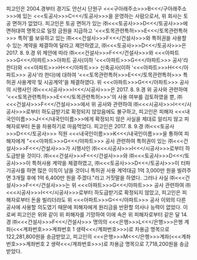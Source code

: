 피고인은 2004.경부터 경기도 안산시 단원구 <<<구아래주소>>>B<<</구아래주소>>>에 있는 <<<토공사>>>C<<</토공사>>>을 운영하는 사람으로서, 위 회사는 토공 면허가 없었다.
피고인은 토공 면허가 있는 ㈜<<<토공사>>>D<<</토공사>>>에 면허대여 명목으로 일정 금원을 지급하고 ‘<<<토목관련특허>>>E<<</토목관련특허>>> 특허'를 보유하고 있는 ㈜<<<건설사>>>F<<</건설사>>>와 특허권을 사용할 수 있는 계약을 체결하여 달라고 제안하였고, ㈜<<<토공사>>>D<<</토공사>>>은 2017. 8. 9.경 위 제안에 따라 ㈜<<<건설사>>>F<<</건설사>>>와 <<<아파트>>>G<<</아파트>>>아파트 공사(이하 ‘<<<아파트>>>G<<</아파트>>> 공사'라 한다)와 <<<아파트>>>H<<</아파트>>> 신축공사(이하 ‘<<<아파트>>>H<<</아파트>>> 공사'라 한다)에 대하여 ‘<<<토목관련특허>>>E<<</토목관련특허>>> 특허권 사용계약 및 시공계약'을 체결하였다.
위 <<<아파트>>>G<<</아파트>>> 공사의 시행사인 ㈜<<<시공사>>>I<<</시공사>>>은 2017. 8. 9.경 위 공사와 관련하여 ‘<<<토목관련특허>>>E<<</토목관련특허>>>'의 사용 여부를 검토하였을 뿐, ㈜<<<건설사>>>F<<</건설사>>>에서 위 공사와 관련하여 ㈜<<<시공사>>>I<<</시공사>>>로부터 하도급받기로 확정되지 않았음에도 불구하고, 피고인은 피해자 <<<내국인이름>>>J<<</내국인이름>>>에게 확정되지 않은 사실을 제대로 알리지 않고 피해자로부터 돈을 차용하기로 마음먹었다.
피고인은 2017. 8. 9.경 ㈜<<<토공사>>>D<<</토공사>>> 직원 <<<내국인이름>>>K<<</내국인이름>>>을 통하여 피해자에게 "<<<아파트>>>G<<</아파트>>> 공사 관련하여 특허권이 있는 ㈜<<<건설사>>>F<<</건설사>>>가 시행사인 ㈜<<<시공사>>>I<<</시공사>>>로부터 하도급받을 것이다. ㈜<<<건설사>>>F<<</건설사>>>와 ㈜<<<토공사>>>D<<</토공사>>>이 특허사용 계약을 체결하였고, ㈜<<<토공사>>>D<<</토공사>>>이 터파기공사를 하면 많은 이득이 남을 것이니 특허권 사용 계약대금 1억 3,000만 원을 빌려주면 3개월 후에 1억 6,400만 원을 주겠다."라고 거짓말을 하였다.
그러나 사실 ㈜<<<건설사>>>F<<</건설사>>>는 위 <<<아파트>>>G<<</아파트>>> 공사 관련하여 ㈜<<<시공사>>>I<<</시공사>>>로부터 하도급받기로 확정되지 않았고, 피고인은 피해자로부터 돈을 빌리더라도 위 <<<아파트>>>G<<</아파트>>> 공사 이외의 다른 공사에 사용할 의도였기 때문에 피해자에게 원리금을 반환할 의사나 능력이 없었다.
이로써 피고인은 위와 같이 위 피해자를 기망하여 이에 속은 위 피해자로부터 같은 달 14.경 ㈜<<<건설사>>>F<<</건설사>>> 명의의 <<<은행>>>L<<</은행>>>은행 계좌(<<<계좌번호>>>계좌번호 1 생략<<</계좌번호>>>)로 차용금 명목으로 122,281,800원을 송금받았고, 피고인의 <<<은행>>>M<<</은행>>>계좌(<<<계좌번호>>>계좌번호 2 생략<<</계좌번호>>>)로 차용금 명목으로 7,718,200원을 송금받았다.